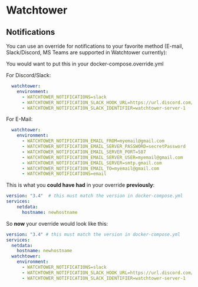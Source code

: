 # Watchtower

## Notifications

You can use an override for notifications to your favorite method (E-mail, Slack/Discord, MS Teams are supported in Watchtower currently):

You would want to put this in your docker-compose.override.yml

For Discord/Slack:

```yaml
  watchtower:
    environment:
      - WATCHTOWER_NOTIFICATIONS=slack
      - WATCHTOWER_NOTIFICATION_SLACK_HOOK_URL=https://url.discord.com/slack
      - WATCHTOWER_NOTIFICATION_SLACK_IDENTIFIER=watchtower-server-1
```

For E-Mail:

```yaml
  watchtower:
    environment:
      - WATCHTOWER_NOTIFICATION_EMAIL_FROM=myemail@gmail.com
      - WATCHTOWER_NOTIFICATION_EMAIL_SERVER_PASSWORD=secretPassword
      - WATCHTOWER_NOTIFICATION_EMAIL_SERVER_PORT=587
      - WATCHTOWER_NOTIFICATION_EMAIL_SERVER_USER=myemail@gmail.com
      - WATCHTOWER_NOTIFICATION_EMAIL_SERVER=smtp.gmail.com
      - WATCHTOWER_NOTIFICATION_EMAIL_TO=myemail@gmail.com
      - WATCHTOWER_NOTIFICATIONS=email
```

This is what you **could have had** in your override **previously**:

```yaml
version: "3.4"  # this must match the version in docker-compose.yml
services:
    netdata:
      hostname: newhostname
```

So **now** your override would look like this:

```yaml
version: "3.4" # this must match the version in docker-compose.yml
services:
  netdata:
    hostname: newhostname
  watchtower:
    environment:
      - WATCHTOWER_NOTIFICATIONS=slack
      - WATCHTOWER_NOTIFICATION_SLACK_HOOK_URL=https://url.discord.com/slack
      - WATCHTOWER_NOTIFICATION_SLACK_IDENTIFIER=watchtower-server-1
```
